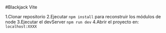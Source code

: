 #Blackjack Vite


1.Clonar repositorio
2.Ejecutar ``` npm install ``` para reconstruir los módulos de node
3.Ejecutar el devServer ``` npm run dev ```
4.Abrir el proyecto en: ``` localhost:XXXX```